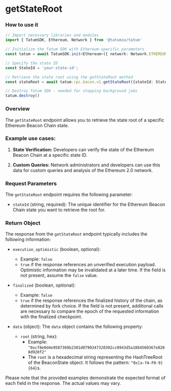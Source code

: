 # getStateRoot

### How to use it

```typescript
// Import necessary libraries and modules
import { TatumSDK, Ethereum, Network } from '@tatumio/tatum'

// Initialize the Tatum SDK with Ethereum-specific parameters
const tatum = await TatumSDK.init<Ethereum>({ network: Network.ETHEREUM_HOLESKY })

// Specify the state ID
const StateId = 'your-state-id';

// Retrieve the state root using the getStateRoot method
const stateRoot = await tatum.rpc.bacon.v1.getStateRoot({stateId: StateId});

// Destroy Tatum SDK - needed for stopping background jobs
tatum.destroy()
```

### Overview

The `getStateRoot` endpoint allows you to retrieve the state root of a specific Ethereum Beacon Chain state.

### Example use cases:

1. **State Verification:** 
   Developers can verify the state of the Ethereum Beacon Chain at a specific state ID.
   
2. **Custom Queries:** 
   Network administrators and developers can use this data for custom queries and analysis of the Ethereum 2.0 network.

### Request Parameters

The `getStateRoot` endpoint requires the following parameter:

- `stateId` (string, required):
  The unique identifier for the Ethereum Beacon Chain state you want to retrieve the root for.

### Return Object

The response from the `getStateRoot` endpoint typically includes the following information:

- `execution_optimistic` (boolean, optional):
  - Example: `false`
  - `true` if the response references an unverified execution payload. Optimistic information may be invalidated at a later time. If the field is not present, assume the `false` value.

- `finalized` (boolean, optional):
  - Example: `false`
  - `true` if the response references the finalized history of the chain, as determined by fork choice. If the field is not present, additional calls are necessary to compare the epoch of the requested information with the finalized checkpoint.

- `data` (object):
  The `data` object contains the following property:

  - `root` (string, hex):
    - Example: `"0xcf8e0d4e9587369b2301d0790347320302cc0943d5a1884560367e8208d920f2"`
    - The `root` is a hexadecimal string representing the HashTreeRoot of the BeaconState object. It follows the pattern: `^0x[a-fA-F0-9]{64}$`.

Please note that the provided examples demonstrate the expected format of each field in the response. The actual values may vary.

